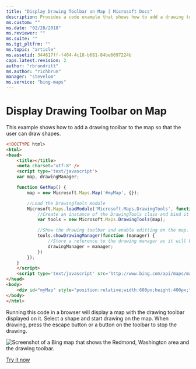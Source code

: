 ```yaml
---
title: "Display Drawing Toolbar on Map | Microsoft Docs"
description: Provides a code example that shows how to add a drawing toolbar to the map so that the user can draw shapes.
ms.custom: ""
ms.date: "02/28/2018"
ms.reviewer: ""
ms.suite: ""
ms.tgt_pltfrm: ""
ms.topic: "article"
ms.assetid: 344617ff-f404-4c18-b681-84be6697224b
caps.latest.revision: 2
author: "rbrundritt"
ms.author: "richbrun"
manager: "stevelom"
ms.service: "bing-maps"
---
```


# Display Drawing Toolbar on Map

This example shows how to add a drawing toolbar to the map so that the user can draw shapes.

```html
<!DOCTYPE html>
<html>
<head>
    <title></title>
    <meta charset="utf-8" />
	<script type='text/javascript'>
    var map, drawingManager;

    function GetMap() {
        map = new Microsoft.Maps.Map('#myMap', {});

        //Load the DrawingTools module
        Microsoft.Maps.loadModule('Microsoft.Maps.DrawingTools', function () {
            //Create an instance of the DrawingTools class and bind it to the map.
            var tools = new Microsoft.Maps.DrawingTools(map);

            //Show the drawing toolbar and enable editting on the map.
            tools.showDrawingManager(function (manager) {
                //Store a reference to the drawing manager as it will be useful later.
                drawingManager = manager;
            })
        });
    }
    </script>
    <script type='text/javascript' src='http://www.bing.com/api/maps/mapcontrol?callback=GetMap&key=[YOUR_BING_MAPS_KEY]' async defer></script>
</head>
<body>
    <div id="myMap" style="position:relative;width:600px;height:400px;"></div>
</body>
</html>
```

Running this code in a browser will display a map with the drawing toolbar displayed on it. Select a shape and start drawing on the map. When drawing, press the escape button or a button on the toolbar to stop the drawing.

![Screenshot of a Bing map that shows the Redmond, Washington area and the drawing toolbar.](../../media/bmv8-drawingtoolbarexample.png)

[Try it now](https://www.bing.com/api/maps/sdk/mapcontrol/isdk#dtDrawThings+JS)